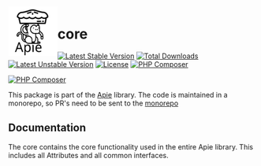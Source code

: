 <img src="https://raw.githubusercontent.com/apie-lib/apie-lib-monorepo/main/docs/apie-logo.svg" width="100px" align="left" />
<h1>core</h1>






 [![Latest Stable Version](https://poser.pugx.org/apie/core/v)](https://packagist.org/packages/apie/core) [![Total Downloads](https://poser.pugx.org/apie/core/downloads)](https://packagist.org/packages/apie/core) [![Latest Unstable Version](https://poser.pugx.org/apie/core/v/unstable)](https://packagist.org/packages/apie/core) [![License](https://poser.pugx.org/apie/core/license)](https://packagist.org/packages/apie/core) [![PHP Composer](https://apie-lib.github.io/projectCoverage/coverage-core.svg)](https://apie-lib.github.io/projectCoverage/core/index.html)  

[![PHP Composer](https://github.com/apie-lib/core/actions/workflows/php.yml/badge.svg?event=push)](https://github.com/apie-lib/core/actions/workflows/php.yml)

This package is part of the [Apie](https://github.com/apie-lib) library.
The code is maintained in a monorepo, so PR's need to be sent to the [monorepo](https://github.com/apie-lib/apie-lib-monorepo/pulls)

## Documentation
The core contains the core functionality used in the entire Apie library. This includes all Attributes and all common interfaces.
